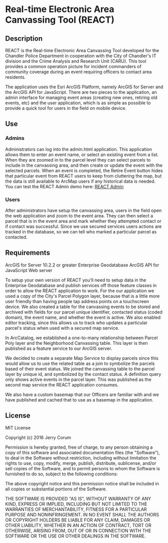 # Real-time Electronic Area Canvassing Tool (REACT)
## Description

REACT is the Real-time Electronic Area Canvassing Tool developed for the Chandler Police Department  in cooperation with the City of Chandler's IT division and the Crime Analysis and Research Unit (CARU). This tool provides a common operation picture for incident commanders of community coverage during an event requiring officers to contact area residents.  

The application uses the Esri ArcGIS Platform, namely ArcGIS for Server and the ArcGIS API for JavaScript.   There are two pieces to the application, an admin interface for managing event areas (creating new ones, retiring old events, etc) and the user application, which is as simple as possible to provide a quick tool for users in the field on mobile device.  

## Use
### Admins
Administrators can log into the admin.html application.   This application allows them to enter an event name, or select an existing event from a list.  When they are zoomed in to the parcel level they can select parcels to include in the canvassing area, and then create or update the event with the selected parcels.  When an event is completed, the Retire Event button hides that particular event from REACT users to keep from cluttering the map, but the data is still available to ArcMap users if any historical data is needed.
You can test the REACT Admin demo here: [REACT Admin]( https://www.chandleraz.gov/gis/reactdemo/admin.html) 

### Users
After administrators have setup the canvassing area, users in the field open the web application and zoom to the event area.  They can then select a parcel that is in the event area and mark whether they attempted contact or if contact was successful.  Since we use secured services users actions are tracked in the database, so we can tell who marked a particular parcel as contacted.

## Requirements
ArcGIS for Server 10.2.2 or greater
Enterprise Geodatabase
ArcGIS API for JavaScript
Web server

To setup your own version of REACT you’ll need to setup data in the Enterprise Geodatabase and publish services off those feature classes in order to allow the REACT application to work.  For the our application we used a copy of the City's Parcel Polygon layer, because that is a little more user friendly than having people tap address points on a touchscreen device. We also created a table for the canvassing events to be stored and archived with fields for our parcel unique identifier, contacted status (coded domain), the event name, and whether the event is active.  We also enabled editor tracking, since this allows us to track who updates a particular parcel's status when used with a secured map service.

In ArcCatalog, we established a one-to-many relationship between Parcel Poly layer and the Neighborhood Canvassing table.  This layer is then published as a feature service to our ArcGIS server.

We decided to create a separate Map Service to display parcels since this would allow us to use the related table as a join to symbolize the parcels based of their event status.  We joined the canvassing table to the parcel layer by unique id, and symbolized by the contact status.  A definition query only shows active events in the parcel layer.  This was published as the second map service the REACT application consumes.

We also have a custom basemap that our Officers are familiar with and we have published and cached that to use as a basemap in the application.

## License

MIT License

Copyright (c) 2016 Jerry Corum

Permission is hereby granted, free of charge, to any person obtaining a copy
of this software and associated documentation files (the "Software"), to deal
in the Software without restriction, including without limitation the rights
to use, copy, modify, merge, publish, distribute, sublicense, and/or sell
copies of the Software, and to permit persons to whom the Software is
furnished to do so, subject to the following conditions:

The above copyright notice and this permission notice shall be included in all
copies or substantial portions of the Software.

THE SOFTWARE IS PROVIDED "AS IS", WITHOUT WARRANTY OF ANY KIND, EXPRESS OR
IMPLIED, INCLUDING BUT NOT LIMITED TO THE WARRANTIES OF MERCHANTABILITY,
FITNESS FOR A PARTICULAR PURPOSE AND NONINFRINGEMENT. IN NO EVENT SHALL THE
AUTHORS OR COPYRIGHT HOLDERS BE LIABLE FOR ANY CLAIM, DAMAGES OR OTHER
LIABILITY, WHETHER IN AN ACTION OF CONTRACT, TORT OR OTHERWISE, ARISING FROM,
OUT OF OR IN CONNECTION WITH THE SOFTWARE OR THE USE OR OTHER DEALINGS IN THE
SOFTWARE.